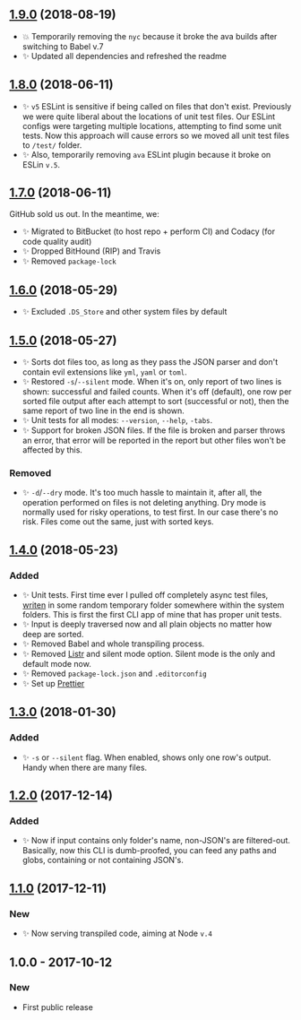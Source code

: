 ## [1.9.0] (2018-08-19)

- 💥 Temporarily removing the `nyc` because it broke the ava builds after switching to Babel v.7
- ✨ Updated all dependencies and refreshed the readme

## [1.8.0] (2018-06-11)

- ✨ `v5` ESLint is sensitive if being called on files that don't exist. Previously we were quite liberal about the locations of unit test files. Our ESLint configs were targeting multiple locations, attempting to find some unit tests. Now this approach will cause errors so we moved all unit test files to `/test/` folder.
- ✨ Also, temporarily removing `ava` ESLint plugin because it broke on ESLin `v.5`.

## [1.7.0] (2018-06-11)

GitHub sold us out. In the meantime, we:

- ✨ Migrated to BitBucket (to host repo + perform CI) and Codacy (for code quality audit)
- ✨ Dropped BitHound (RIP) and Travis
- ✨ Removed `package-lock`

## [1.6.0] (2018-05-29)

- ✨ Excluded `.DS_Store` and other system files by default

## [1.5.0] (2018-05-27)

- ✨ Sorts dot files too, as long as they pass the JSON parser and don't contain evil extensions like `yml`, `yaml` or `toml`.
- ✨ Restored `-s`/`--silent` mode. When it's on, only report of two lines is shown: successful and failed counts. When it's off (default), one row per sorted file output after each attempt to sort (successful or not), then the same report of two line in the end is shown.
- ✨ Unit tests for all modes: `--version`, `--help`, `-tabs`.
- ✨ Support for broken JSON files. If the file is broken and parser throws an error, that error will be reported in the report but other files won't be affected by this.

### Removed

- ✨ `-d`/`--dry` mode. It's too much hassle to maintain it, after all, the operation performed on files is not deleting anything. Dry mode is normally used for risky operations, to test first. In our case there's no risk. Files come out the same, just with sorted keys.

## [1.4.0] (2018-05-23)

### Added

- ✨ Unit tests. First time ever I pulled off completely async test files, [writen](https://github.com/sindresorhus/tempy) in some random temporary folder somewhere within the system folders. This is first the first CLI app of mine that has proper unit tests.
- ✨ Input is deeply traversed now and all plain objects no matter how deep are sorted.
- ✨ Removed Babel and whole transpiling process.
- ✨ Removed [Listr](https://www.npmjs.com/package/listr) and silent mode option. Silent mode is the only and default mode now.
- ✨ Removed `package-lock.json` and `.editorconfig`
- ✨ Set up [Prettier](https://prettier.io/)

## [1.3.0] (2018-01-30)

### Added

- ✨ `-s` or `--silent` flag. When enabled, shows only one row's output. Handy when there are many files.

## [1.2.0] (2017-12-14)

### Added

- ✨ Now if input contains only folder's name, non-JSON's are filtered-out. Basically, now this CLI is dumb-proofed, you can feed any paths and globs, containing or not containing JSON's.

## [1.1.0] (2017-12-11)

### New

- ✨ Now serving transpiled code, aiming at Node `v.4`

## 1.0.0 - 2017-10-12

### New

- First public release

[1.1.0]: https://bitbucket.org/codsen/json-sort-cli/branches/compare/v1.1.0%0Dv1.0.5#diff
[1.2.0]: https://bitbucket.org/codsen/json-sort-cli/branches/compare/v1.2.0%0Dv1.1.0#diff
[1.3.0]: https://bitbucket.org/codsen/json-sort-cli/branches/compare/v1.3.0%0Dv1.2.2#diff
[1.4.0]: https://bitbucket.org/codsen/json-sort-cli/branches/compare/v1.4.0%0Dv1.3.0#diff
[1.5.0]: https://bitbucket.org/codsen/json-sort-cli/branches/compare/v1.5.0%0Dv1.4.2#diff
[1.6.0]: https://bitbucket.org/codsen/json-sort-cli/branches/compare/v1.6.0%0Dv1.5.2#diff
[1.7.0]: https://bitbucket.org/codsen/json-sort-cli/branches/compare/v1.7.0%0Dv1.6.1#diff
[1.8.0]: https://bitbucket.org/codsen/json-sort-cli/branches/compare/v1.8.0%0Dv1.7.0#diff
[1.9.0]: https://bitbucket.org/codsen/json-sort-cli/branches/compare/v1.9.0%0Dv1.8.0#diff
